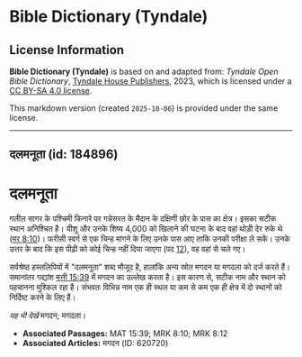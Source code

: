 # Bible Dictionary (Tyndale)

## License Information

**Bible Dictionary (Tyndale)** is based on and adapted from: _Tyndale Open Bible Dictionary_, [Tyndale House Publishers](https://tyndaleopenresources.com/), 2023, which is licensed under a [CC BY-SA 4.0 license](https://creativecommons.org/licenses/by-sa/4.0/legalcode.en).

This markdown version (created `2025-10-06`) is provided under the same license.



--------------------------------

## दलमनूता (id: 184896)

दलमनूता
=======

गलील सागर के पश्चिमी किनारे पर गन्नेसरत के मैदान के दक्षिणी छोर के पास का क्षेत्र। इसका सटीक स्थान अनिश्चित है। यीशु और उनके शिष्य 4,000 को खिलाने की घटना के बाद वहां थोड़ी देर रुके थे ([मर 8:10](https://ref.ly/Mark8:10))। फरीसी स्वर्ग से एक चिन्ह मांगने के लिए उनके पास आए ताकि उनकी परीक्षा ले सकें। उनके उत्तर के बाद कि इस पीढ़ी को कोई चिन्ह नहीं दिया जाएगा (पद [12](https://ref.ly/Mark8:12)), वह वहां से चले गए।

सर्वश्रेष्ठ हस्तलिपियों में "दलमनूता" शब्द मौजूद है, हालांकि अन्य स्रोत मगदन या मगदला को दर्ज करते हैं। समानांतर गद्यांश [मत्ती 15:39](https://ref.ly/Matt15:39) में मगदन का उल्लेख करता है। इस कारण से, सटीक नाम और स्थान को पहचानना मुश्किल रहा है। संभवतः विभिन्न नाम एक ही स्थल या कम से कम एक ही क्षेत्र में दो स्थानों को निर्दिष्ट करने के लिए हैं।

*यह भी देखें* मगदन; मगदला।

* **Associated Passages:** MAT 15:39; MRK 8:10; MRK 8:12
* **Associated Articles:** मगदन (ID: 620720)

